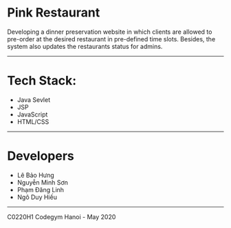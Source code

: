 # Pink Restaurant

Developing a dinner preservation website in which clients are allowed to pre-order at the desired restaurant in pre-defined time slots. Besides, the system also updates the restaurants status for admins. 

---
# Tech Stack: 
- Java Sevlet
- JSP
- JavaScript
- HTML/CSS

---
# Developers
- Lê Bảo Hưng
- Nguyễn Minh Sơn
- Phạm Đăng Linh
- Ngô Duy Hiếu
---
C0220H1 Codegym Hanoi - May 2020 

